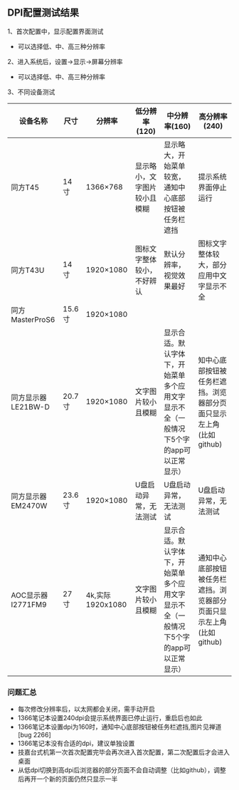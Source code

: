 ## DPI配置测试结果

1、首次配置中，显示配置界面测试

- 可以选择低、中、高三种分辨率

2、进入系统后，设置->显示->屏幕分辨率

- 可以选择低、中、高三种分辨率

3、不同设备测试

设备名称|尺寸|分辨率|低分辨率(120)|中分辨率(160)|高分辨率(240)|
-----|-----|-----|-----|-----|-----|
同方T45|14寸|1366×768|显示略小，文字图片较小且模糊|显示略大，开始菜单较宽，通知中心底部按钮被任务栏遮挡|提示系统界面停止运行|
同方T43U|14寸|1920×1080|图标文字整体较小，不好辨认|默认分辨率，视觉效果最好|图标文字整体较大，部分应用中文字显示不全|
同方MasterProS6|15.6寸|1920×1080||||
同方显示器LE21BW-D|20.7寸|1920×1080|文字图片较小且模糊|显示合适。默认字体下，开始菜单多个应用文字显示不全（一般情况下5个字的app可以正常显示）|知中心底部按钮被任务栏遮挡。浏览器部分页面只显示左上角(比如github)|
同方显示器EM2470W|23.6寸|1920×1080|U盘启动异常，无法测试|U盘启动异常，无法测试|U盘启动异常，无法测试|
AOC显示器I2771FM9|27寸|4k,实际1920x1080|文字图片较小且模糊|显示合适。默认字体下，开始菜单多个应用文字显示不全（一般情况下5个字的app可以正常显示）|通知中心底部按钮被任务栏遮挡。浏览器部分页面只显示左上角(比如github)|

### 问题汇总
- 每次修改分辨率后，以太网都会关闭，需手动开启
- 1366笔记本设置240dpi会提示系统界面已停止运行，重启后也如此
- 1366笔记本设置dpi为160时，通知中心底部按钮被任务栏遮挡,图片见禅道[bug 2266]
- 1366笔记本没有合适的dpi，建议单独设置
- 技嘉台式机第一次首次配置完毕会再次进入首次配置，第二次配置后才会进入桌面
- 从低dpi切换到高dpi后浏览器的部分页面不会自动调整（比如github），调整后再开一个新的页面仍然只显示一半
